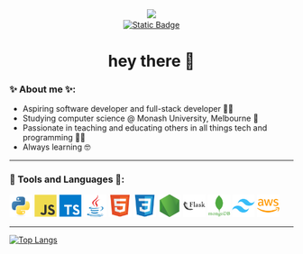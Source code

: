 <div id="header" align="center">
  <img src="https://media1.tenor.com/m/qb36GNMGgX0AAAAC/cat-computer.gif" width="230"/>
  <div id="badges">
    <a href="https://www.linkedin.com/in/rickyzhang10/">
      <img alt="Static Badge" src="https://img.shields.io/badge/LinkedIn-blue?style=for-the-badge&logo=linkedin">
    </a>
  </div>
  <h1>
    hey there 👋
  </h1>
</div>

### ✨ About me ✨:  
- Aspiring software developer and full-stack developer 👨‍💻
- Studying computer science @ Monash University, Melbourne 📘
-  Passionate in teaching and educating others in all things tech and programming 👨‍🏫
- Always learning 🤓

---

### 📏 Tools and Languages 📐:  
<div>
  <img src='https://github.com/devicons/devicon/blob/master/icons/python/python-original.svg' width='40'>
  <img src='https://github.com/devicons/devicon/blob/master/icons/javascript/javascript-original.svg' width='40'>
  <img src='https://github.com/devicons/devicon/blob/master/icons/typescript/typescript-original.svg' width='40'>
  <img src='https://github.com/devicons/devicon/blob/master/icons/java/java-original.svg' width='40'>
  <img src='https://github.com/devicons/devicon/blob/master/icons/html5/html5-original.svg' width='40'>
  <img src='https://github.com/devicons/devicon/blob/master/icons/css3/css3-original.svg' width='40'>
  <img src='https://github.com/devicons/devicon/blob/master/icons/nodejs/nodejs-original.svg' width='40'>
  <img src='https://github.com/devicons/devicon/blob/master/icons/flask/flask-original-wordmark.svg' width='40'>
  <img src='https://github.com/devicons/devicon/blob/master/icons/mongodb/mongodb-plain-wordmark.svg' width='40'>
  <img src='https://github.com/devicons/devicon/blob/master/icons/tailwindcss/tailwindcss-plain.svg' width='40'>
  <img src='https://github.com/devicons/devicon/blob/master/icons/amazonwebservices/amazonwebservices-plain-wordmark.svg' width='40'>
</div>

---
[![Top Langs](https://github-readme-stats.vercel.app/api/top-langs/?username=Rikidink&layout=donut)](https://github.com/anuraghazra/github-readme-stats)

<!--
**Rikidink/Rikidink** is a ✨ _special_ ✨ repository because its `README.md` (this file) appears on your GitHub profile.

Here are some ideas to get you started:

- 🔭 I’m currently working on ...
- 🌱 I’m currently learning ...
- 👯 I’m looking to collaborate on ...
- 🤔 I’m looking for help with ...
- 💬 Ask me about ...
- 📫 How to reach me: ...
- 😄 Pronouns: ...
- ⚡ Fun fact: ...
-->
